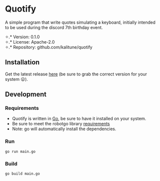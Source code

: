 # Quotify
A simple program that write quotes simulating a keyboard, initially intended to be used during the discord 7th birthday event.

✧.* Version: 0.1.0 <br/>
✧.* License: Apache-2.0 <br/>
✧.* Repository: github.com/kalitune/quotify

## Installation
Get the latest release [here](https://github.com/Kalitsune/quotify/releases) (be sure to grab the correct version for your system 😛).


## Development
### Requirements
- Quotify is written in [Go](https://golang.org/), be sure to have it installed on your system. <br/>
- Be sure to meet the robotgo library [requirements](https://github.com/go-vgo/robotgo#requirements)
- Note: go will automatically install the dependencies.
### Run
```
go run main.go
```

### Build
```
go build main.go
```
